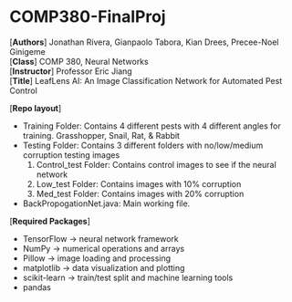 # COMP380-FinalProj
[**Authors**] Jonathan Rivera, Gianpaolo Tabora, Kian Drees, Precee-Noel Ginigeme <br />
[**Class**] COMP 380, Neural Networks <br />
[**Instructor**] Professor Eric Jiang <br />
[**Title**] LeafLens AI: An Image Classification Network for Automated Pest Control <br />

[**Repo layout**] 
- Training Folder: Contains 4 different pests with 4 different angles for training. Grasshopper, Snail, Rat, & Rabbit
- Testing Folder: Contains 3 different folders with no/low/medium corruption testing images
  1. Control_test Folder: Contains control images to see if the neural network
  2. Low_test Folder: Contains images with 10% corruption
  3. Med_test Folder: Contains images with 20% corruption
- BackPropogationNet.java: Main working file.

[**Required Packages**]
- TensorFlow → neural network framework
- NumPy → numerical operations and arrays
- Pillow → image loading and processing
- matplotlib → data visualization and plotting
- scikit-learn → train/test split and machine learning tools
- pandas 

